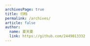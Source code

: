 ```yaml
---
archivesPage: true
title: 归档
permalink: /archives/
article: false
author: 
  name: 夏天夏
  link: https://github.com/2449013332
---
```

